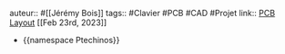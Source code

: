 auteur:: #[[Jérémy Bois]]
tags:: #Clavier #PCB #CAD #Projet 
link:: [PCB](https://github.com/JeremyBois/Ptechinos) [Layout](https://github.com/JeremyBois/qmk-ptechinos)
[[Feb 23rd, 2023]]

- {{namespace Ptechinos}}